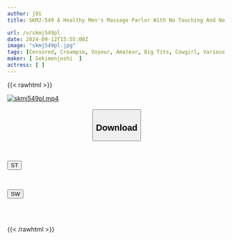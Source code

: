 ```yaml
---
author: j91
title: SKMJ-549 A Healthy Men's Massage Parlor With No Touching And No Masochistic Sex Appeals To Virgin Masochistic Men!? A Strict Men's Massage Parlor With No Hidden Service Offers, But A Herbivore But Overly Sensitive Virgin Male Customer Arouses Her Maternal Instinct And Sexual Desire, Awakening Her Into A Slutty Woman. Unlimited Ejaculation, Raw Insertion, Creampie, Deflowering! Special Hidden Option Complete...2

url: /v/skmj549pl
date: 2024-09-12T15:55:00Z
image: "skmj549pl.jpg"
tags: [Censored, Creampie, Voyeur, Amateur, Big Tits, Cowgirl, Various Professions, Massage, Virgin Man	]
maker: [ Sekimenjoshi  ]
actress: [ ]
---
```



{{< rawhtml >}}

<div class="video" data-videoid="l7PoaKRPvpI73QJ">
    <a href="javascript:;">
        <img src="/v/skmj549pl/skmj549pl.jpg" width="WIDTH" height="HEIGHT" alt="skmj549pl.mp4" loading="lazy">
    </a>
</div>

<script type="text/javascript" src="https://j91.asia/asset/on-demand-st.js"></script>

<br>
  <link rel="stylesheet" href="https://j91.asia/asset/bs5.css">
  
  <center>
  <button class="btn btn-primary" type="button" data-bs-toggle="collapse" data-bs-target=".multi-collapse" aria-expanded="false" aria-controls="multiCollapseExample1 multiCollapseExample2"><h2>Download</h2></button></center>
</p>
<div class="row">
  <div class="col">
    <div class="collapse multi-collapse" id="multiCollapseExample1">
      <div class="card card-body">
	      	      <br>
<div class="buttons">  
<p><a href="/v/skmj549pl/st.html" target="_blank"><button class="btn-hover color-3"><i class="fa fa-download"></i> ST</button></a></p></div>
    </div>
  </div>
</div>
  <div class="col">
    <div class="collapse multi-collapse" id="multiCollapseExample2">
      <div class="card card-body">
	      <br>
<div class="buttons">
<p><a href="/v/skmj549pl/sw.html" target="_blank"><button class="btn-hover color-2"><i class="fa fa-download"></i> SW</button></a></p></div>
<br><br>
      </div>
    </div>
  </div>
</div>

{{< /rawhtml >}}